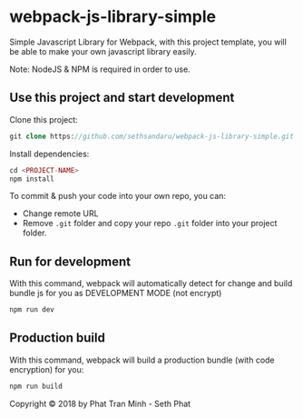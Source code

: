 # webpack-js-library-simple
Simple Javascript Library for Webpack, with this project template, you will be able to make your own javascript library easily.

Note: NodeJS & NPM is required in order to use.

## Use this project and start development
Clone this project:
```php
git clone https://github.com/sethsandaru/webpack-js-library-simple.git <PROJECT-NAME>
```

Install dependencies:
```php
cd <PROJECT-NAME>
npm install
```

To commit & push your code into your own repo, you can:    
- Change remote URL
- Remove `.git` folder and copy your repo `.git` folder into your project folder.

## Run for development
With this command, webpack will automatically detect for change and build bundle js for you as DEVELOPMENT MODE (not encrypt)
```php
npm run dev
```

## Production build
With this command, webpack will build a production bundle (with code encryption) for you:
```php
npm run build
```

Copyright &copy; 2018 by Phat Tran Minh - Seth Phat